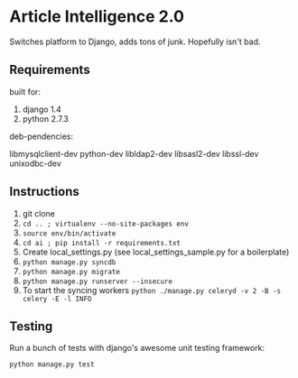 # Article Intelligence 2.0

Switches platform to Django, adds tons of junk.  Hopefully isn't bad.

## Requirements

built for:

1.    django 1.4
2.    python 2.7.3

deb-pendencies:

libmysqlclient-dev python-dev libldap2-dev libsasl2-dev libssl-dev unixodbc-dev

## Instructions

1.	git clone
2.	`cd .. ; virtualenv --no-site-packages env`
3.	`source env/bin/activate`
4.	`cd ai ; pip install -r requirements.txt`
5.	Create local_settings.py (see local_settings_sample.py for a boilerplate)
6.	`python manage.py syncdb`
7.	`python manage.py migrate`
8.	`python manage.py runserver --insecure`
9.	To start the syncing workers `python ./manage.py celeryd -v 2 -B -s celery -E -l INFO`


## Testing

Run a bunch of tests with django's awesome unit testing framework:

`python manage.py test`
